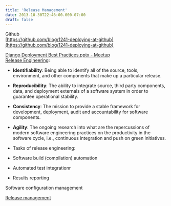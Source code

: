 ```yaml
---
title: 'Release Management'
date: 2013-10-30T22:46:00.000-07:00
draft: false
---
```


Github  
[https://github.com/blog/1241-deploying-at-github](https://github.com/blog/1241-deploying-at-github)  
  
[Django Deployment Best Practices.pptx - Meetup](https://www.google.com/url?sa=t&rct=j&q=&esrc=s&source=web&cd=1&ved=0CC8QFjAA&url=http%3A%2F%2Ffiles.meetup.com%2F1456268%2FDjango%2520Deployment%2520Best%2520Practices.pptx&ei=q-hxUtG_OuivjALMp4CwAg&usg=AFQjCNHWQq7vkQtGFocBqpwHYhTW-6wMDw&sig2=Hb5Y8M0XUuZgM-uL6XgjeA&bvm=bv.55819444,d.cGE&cad=rja)  
[Release Engineering](http://en.wikipedia.org/wiki/Release_engineering):  
  

*   **Identifiability**: Being able to identify all of the source, tools, environment, and other components that make up a particular release.
*   **Reproducibility**: The ability to integrate source, third party components, data, and deployment externals of a software system in order to guarantee operational stability.
*   **Consistency**: The mission to provide a stable framework for development, deployment, audit and accountability for software components.
*   **Agility**: The ongoing research into what are the repercussions of modern software engineering practices on the productivity in the software cycle, i.e., continuous integration and push on green initiatives.
*   Tasks of release engineering:

*   Software build (compilation) automation
*   Automated test integrationr
*   Results reporting

Software configuration management

[Release management](http://en.wikipedia.org/wiki/Release_management)